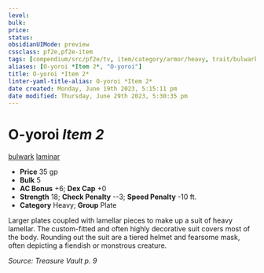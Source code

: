 ```yaml
---
level:
bulk:
price:
status:
obsidianUIMode: preview
cssclass: pf2e,pf2e-item
tags: [compendium/src/pf2e/tv, item/category/armor/heavy, trait/bulwark, trait/laminar]
aliases: [O-yoroi *Item 2*, "O-yoroi"]
title: O-yoroi *Item 2*
linter-yaml-title-alias: O-yoroi *Item 2*
date created: Monday, June 19th 2023, 5:15:11 pm
date modified: Thursday, June 29th 2023, 5:30:35 pm
---
```


# O-yoroi *Item 2*

[bulwark](rules/traits/bulwark.md) [laminar](rules/traits/laminar-tv.md)  

- **Price** 35 gp
- **Bulk** 5
- **AC Bonus** +6; **Dex Cap** +0
- **Strength** 18; **Check Penalty** --3; **Speed Penalty** -10 ft.
- **Category** Heavy; **Group** Plate

Larger plates coupled with lamellar pieces to make up a suit of heavy lamellar. The custom-fitted and often highly decorative suit covers most of the body. Rounding out the suit are a tiered helmet and fearsome mask, often depicting a fiendish or monstrous creature.

*Source: Treasure Vault p. 9*
